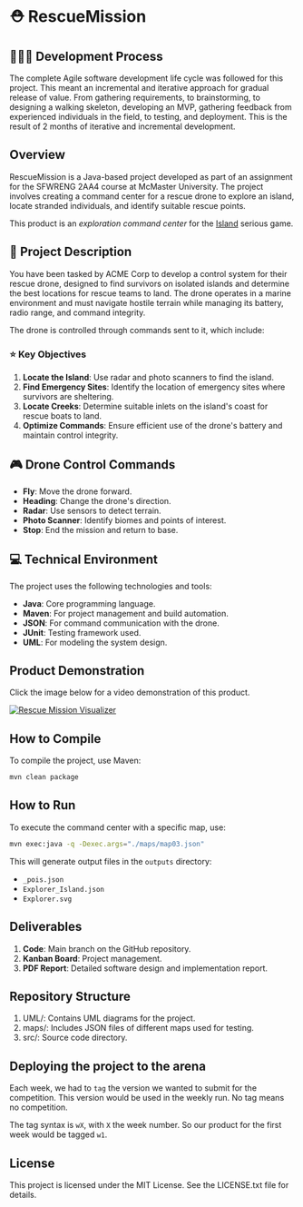 # ⛑️ RescueMission 

## 👨🏽‍💻 Development Process

The complete Agile software development life cycle was followed for this project. This meant an incremental and iterative approach for gradual release of value. From gathering requirements, to brainstorming, to designing a walking skeleton, developing an MVP, gathering feedback from experienced individuals in the field, to testing, and deployment. This is the result of 2 months of iterative and incremental development.

## Overview

RescueMission is a Java-based project developed as part of an assignment for the SFWRENG 2AA4 course at McMaster University. The project involves creating a command center for a rescue drone to explore an island, locate stranded individuals, and identify suitable rescue points.

This product is an _exploration command center_ for the [Island](https://ace-design.github.io/island/) serious game. 

## 📝 Project Description

You have been tasked by ACME Corp to develop a control system for their rescue drone, designed to find survivors on isolated islands and determine the best locations for rescue teams to land. The drone operates in a marine environment and must navigate hostile terrain while managing its battery, radio range, and command integrity.

The drone is controlled through commands sent to it, which include:

### ⭐️ Key Objectives

1. **Locate the Island**: Use radar and photo scanners to find the island.
2. **Find Emergency Sites**: Identify the location of emergency sites where survivors are sheltering.
3. **Locate Creeks**: Determine suitable inlets on the island's coast for rescue boats to land.
4. **Optimize Commands**: Ensure efficient use of the drone's battery and maintain control integrity.

## 🎮 Drone Control Commands

- **Fly**: Move the drone forward.
- **Heading**: Change the drone's direction.
- **Radar**: Use sensors to detect terrain.
- **Photo Scanner**: Identify biomes and points of interest.
- **Stop**: End the mission and return to base.

## 💻 Technical Environment

The project uses the following technologies and tools:
- **Java**: Core programming language.
- **Maven**: For project management and build automation.
- **JSON**: For command communication with the drone.
- **JUnit**: Testing framework used.
- **UML**: For modeling the system design.

## Product Demonstration
Click the image below for a video demonstration of this product.

[![Rescue Mission Visualizer](https://github.com/AHMEDELZARIA/LLVM-evolution/assets/93144563/7ce7b38d-1908-4e83-b2fa-f4348d8ecc7b)](https://mcmasteru365.sharepoint.com/sites/course-549805-group/_layouts/15/stream.aspx?id=%2Fsites%2Fcourse%2D549805%2Dgroup%2FShared%20Documents%2FGeneral%2F204%5Fexploration%2Emov&referrer=StreamWebApp%2EWeb&referrerScenario=AddressBarCopied%2Eview%2E803a8caf%2D4a76%2D42c7%2D9c1f%2D6f561082929f)

## How to Compile

To compile the project, use Maven:
```bash
mvn clean package
```

## How to Run

To execute the command center with a specific map, use:
```bash
mvn exec:java -q -Dexec.args="./maps/map03.json"
```

This will generate output files in the `outputs` directory:
- `_pois.json`
- `Explorer_Island.json`
- `Explorer.svg`

## Deliverables

1. **Code**: Main branch on the GitHub repository.
2. **Kanban Board**: Project management.
3. **PDF Report**: Detailed software design and implementation report.

## Repository Structure

1. UML/: Contains UML diagrams for the project.
2. maps/: Includes JSON files of different maps used for testing.
3. src/: Source code directory.

## Deploying the project to the arena

Each week, we had to `tag` the version we wanted to submit for the competition. This version would be used in the weekly run. No tag means no competition.

The tag syntax is `wX`, with `X` the week number. So our product for the first week would be tagged `w1`.

## License

This project is licensed under the MIT License. See the LICENSE.txt file for details.
